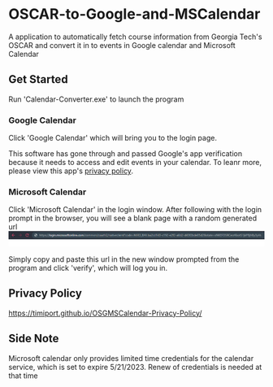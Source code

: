 # OSCAR-to-Google-and-MSCalendar
A application to automatically fetch course information from Georgia Tech's OSCAR and convert it in to events in Google calendar and Microsoft Calendar

## Get Started

Run 'Calendar-Converter.exe' to launch the program

### Google Calendar
Click 'Google Calendar' which will bring you to the login page. 

This software has gone through and passed Google's app verification because it needs to access and edit events in your calendar. To leanr more, please view this app's [privacy policy](#privacy-policy).

### Microsoft Calendar
Click 'Microsoft Calendar' in the login window.
After following with the login prompt in the browser, you will see a blank page with a random generated url
![alt text](gui/icon/MSLogin.PNG)

Simply copy and paste this url in the new window prompted from the program and click 'verify', which will log you in.

## Privacy Policy
https://timiport.github.io/OSGMSCalendar-Privacy-Policy/

## Side Note
Microsoft calendar only provides limited time credentials for the calendar service, which is set to expire 5/21/2023. Renew of credentials is needed at that time
